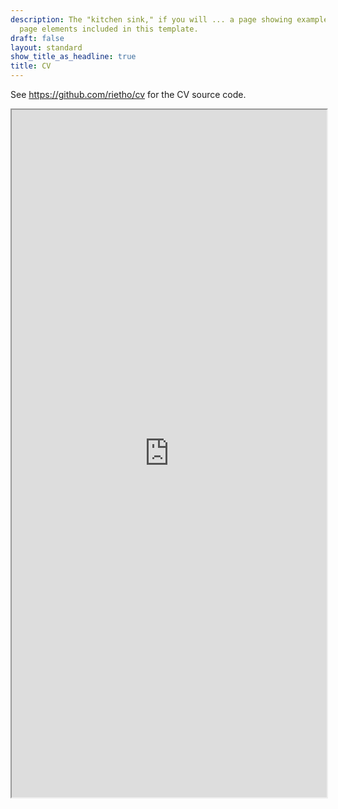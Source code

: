 ```yaml
---
description: The "kitchen sink," if you will ... a page showing examples of type and
  page elements included in this template.
draft: false
layout: standard
show_title_as_headline: true
title: CV
---
```


See https://github.com/rietho/cv for the CV source code.

<iframe id="cv_from_github"
    title="CV"
    width="100%"
    height="1100"
    src="https://rawcdn.githack.com/rietho/cv/d6b713a962579b69d9c56a439cb458f888a6042f/cv.html">
</iframe>

